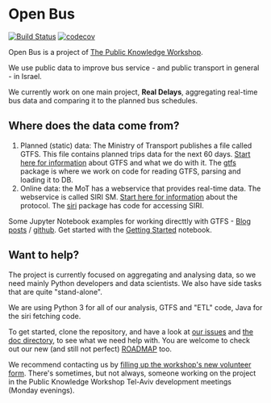 # Open Bus
[![Build Status](https://travis-ci.org/hasadna/open-bus.svg?branch=master)](https://travis-ci.org/hasadna/open-bus)
[![codecov](https://codecov.io/gh/hasadna/open-bus/branch/master/graph/badge.svg)](https://codecov.io/gh/hasadna/open-bus)

Open Bus is a project of [The Public Knowledge Workshop](http://www.hasadna.org.il).

We use public data to improve bus service - and public transport in general - in Israel.

We currently work on one main project, **Real Delays**, aggregating real-time bus data and comparing it to the planned bus schedules.

## Where does the data come from?

1. Planned (static) data: The Ministry of Transport publishes a file called GTFS. This file contains planned trips data for the next 60 days. [Start here for information](https://github.com/hasadna/open-bus/blob/master/doc/working_with_GTFS.md) about GTFS and what we do with it. The [gtfs](https://github.com/hasadna/open-bus/tree/master/gtfs) package is where we work on code for reading GTFS, parsing and loading it to DB. 
2. Online data: the MoT has a webservice that provides real-time data. The webservice is called SIRI SM. [Start here for information](https://github.com/hasadna/open-bus/wiki/Bus-Real-Time-(SIRI)-Data-Documentation) about the protocol. The [siri](https://github.com/hasadna/open-bus/tree/master/siri) package has code for accessing SIRI. 

Some Jupyter Notebook examples for working directtly with GTFS - [Blog posts](http://simplistic.me/tag/gtfs.html) / [github](https://github.com/cjer/open-bus-explore). Get started with the [Getting Started](https://github.com/cjer/open-bus-explore/blob/master/openbus_00_getting_started.ipynb) notebook. 

## Want to help?
The project is currently focused on aggregating and analysing data, so we need mainly Python developers and data scientists. We also have side tasks that are quite "stand-alone".

We are using Python 3 for all of our analysis, GTFS and "ETL" code, Java for the siri fetching code.

To get started, clone the repository, and have a look at [our issues](https://github.com/hasadna/open-bus/issues) and [the doc directory](https://github.com/hasadna/open-bus/blob/master/doc/), to see what we need help with. You are welcome to check out our new (and still not perfect) [ROADMAP](https://github.com/hasadna/open-bus/blob/master/ROADMAP.md) too.

We recommend contacting us by [filling up the workshop's new volunteer form](https://docs.google.com/forms/d/e/1FAIpQLSdfAeyMNV3GOsHLIR4FLcb0D7YelNt69W4Aq2UAYF9O5eYzhw/viewform?c=0&w=1). There's sometimes, but not always, someone working on the project in the Public Knowledge Workshop Tel-Aviv development meetings (Monday evenings).
